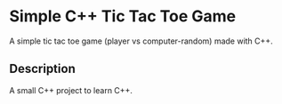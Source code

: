 # 
# Simple C++ Tic Tac Toe Game
A simple tic tac toe game (player vs computer-random) made with C++.

## Description
A small C++ project to learn C++.